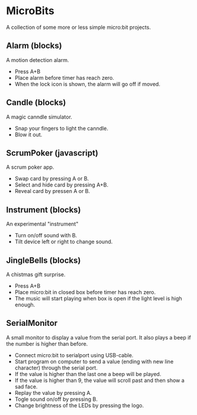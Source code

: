 # MicroBits
A collection of some more or less simple micro:bit projects.

## Alarm (blocks)
A motion detection alarm.
* Press A+B
* Place alarm before timer has reach zero.
* When the lock icon is shown, the alarm will go off if moved.

## Candle (blocks)
A magic canndle simulator.
* Snap your fingers to light the canndle.
* Blow it out.

## ScrumPoker (javascript)
A scrum poker app.
* Swap card by pressing A or B.
* Select and hide card by pressing A+B.
* Reveal card by pressen A or B.

## Instrument (blocks)
An experimental "instrument"
* Turn on/off sound with B.
* Tilt device left or right to change sound.

## JingleBells (blocks)
A chistmas gift surprise.
* Press A+B
* Place micro:bit in closed box before timer has reach zero.
* The music will start playing when box is open if the light level is high enough.
 
## SerialMonitor
A small monitor to display a value from the serial port. It also plays a beep if the number is higher than before.
* Connect micro:bit to serialport using USB-cable.
* Start program on computer to send a value (ending with new line character) through the serial port.
* If the value is higher than the last one a beep will be played.
* If the value is higher than 9, the value will scroll past and then show a sad face.
* Replay the value by pressing A.
* Togle sound on/off by pressing B.
* Change brightness of the LEDs by pressing the logo.
